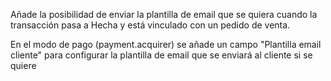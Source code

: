 Añade la posibilidad de enviar la plantilla de email que se quiera cuando la transacción pasa a Hecha y está vinculado con un pedido de venta.

En el modo de pago (payment.acquirer) se añade un campo "Plantilla email cliente" para configurar la plantilla de email que se enviará al cliente si se quiere
